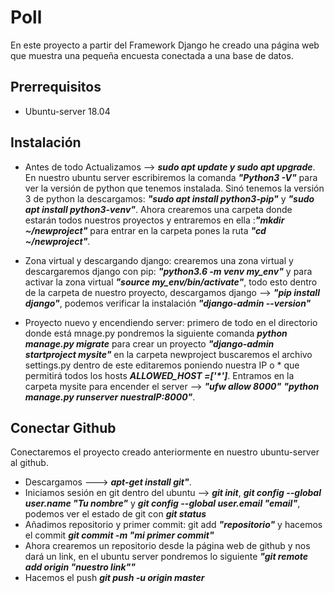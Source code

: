 # Poll
En este proyecto a partir del Framework Django he creado una página web que muestra una pequeña encuesta conectada a una base de datos.
## Prerrequisitos
- Ubuntu-server 18.04
## Instalación
- Antes de todo Actualizamos --> **_sudo apt update y sudo apt upgrade_**.
En nuestro ubuntu server escribiremos la comanda **_"Python3  -V"_** para ver la versión de python que tenemos instalada.
Sinó tenemos la versión 3 de python la descargamos: **_"sudo apt install python3-pip"_** y **_"sudo apt install python3-venv"_**.
Ahora crearemos una carpeta donde estarán todos nuestros proyectos y entraremos en ella :**_"mkdir ~/newproject"_** para entrar en la carpeta pones la ruta **_"cd ~/newproject"_**.
- Zona virtual y descargando django:
crearemos una zona virtual y descargaremos django con pip: **_"python3.6 -m venv my_env"_** y para activar la zona virtual **_"source my_env/bin/activate"_**, todo esto dentro de la carpeta de nuestro proyecto, descargamos django --> **_"pip install django"_**, podemos verificar la instalación **_"django-admin --version"_**

- Proyecto nuevo y encendiendo server: primero de todo en el directorio donde está mnage.py pondremos la siguiente comanda **_python manage.py migrate_** para crear un proyecto **_"django-admin startproject mysite"_** en la carpeta newproject buscaremos el archivo settings.py dentro de este editaremos poniendo nuestra IP o * que permitirá todos los hosts **_ALLOWED_HOST =['*']_**.
Entramos en la carpeta mysite para encender el server --> **_"ufw allow 8000"_**  **_"python manage.py runserver nuestraIP:8000"_**. 
## Conectar Github
Conectaremos el proyecto creado anteriormente en nuestro ubuntu-server al github.
- Descargamos ---> **_apt-get install git"_**.
- Iniciamos sesión en git dentro del ubuntu --> **_git init_**, **_git config --global user.name "Tu nombre"_** y **_git config --global user.email "email"_**, podemos ver el estado de git con **_git status_**
- Añadimos repositorio y primer commit: git add **_"repositorio"_** y hacemos el commit **_git commit -m "mi primer commit"_**
- Ahora crearemos un repositorio desde la página web de github y nos dará un link, en el ubuntu server pondremos lo siguiente **_"git remote add origin "nuestro link""_**
- Hacemos el push **_git push -u origin master_**
